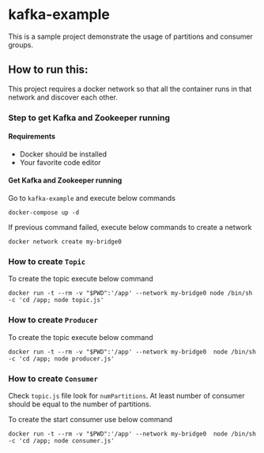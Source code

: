 # kafka-example

This is a sample project demonstrate the usage of partitions and consumer groups.


## How to run this:
This project requires a docker network so that all the container runs in that network and discover each other. 


### Step to get Kafka and Zookeeper running

#### Requirements

- Docker should be installed
- Your favorite code editor

#### Get Kafka and Zookeeper running

Go to `kafka-example` and execute below commands

```
docker-compose up -d
```

If previous command failed, execute below commands to create a network
```
docker network create my-bridge0
```

### How to create `Topic`
To create the topic execute below command
```
docker run -t --rm -v "$PWD":'/app' --network my-bridge0 node /bin/sh -c 'cd /app; node topic.js'
```

### How to create `Producer`
To create the topic execute below command
```
docker run -t --rm -v "$PWD":'/app' --network my-bridge0  node /bin/sh -c 'cd /app; node producer.js'
```


### How to create `Consumer`
Check `topic.js` file look for `numPartitions`. At least number of consumer should be equal to the number of partitions.

To create the start consumer use below command
```
docker run -t --rm -v "$PWD":'/app' --network my-bridge0  node /bin/sh -c 'cd /app; node consumer.js'
```
